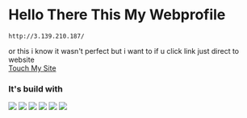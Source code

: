 # Hello There This My Webprofile
```
http://3.139.210.187/
```
or this i know it wasn't perfect but i want to if u click link just direct to website <br>
<a href="http://jaybyu.world/">Touch My Site</a>

### It's build with 

![](https://img.shields.io/badge/HTML5-E34F26?style=for-the-badge&logo=html5&logoColor=white) ![](https://img.shields.io/badge/Sass-CC6699?style=for-the-badge&logo=sass&logoColor=white) ![](https://img.shields.io/badge/JavaScript-323330?style=for-the-badge&logo=javascript&logoColor=F7DF1E) ![](https://img.shields.io/badge/Django-092E20?style=for-the-badge&logo=django&logoColor=white) ![](https://img.shields.io/badge/Python-3776AB?style=for-the-badge&logo=python&logoColor=white) ![](https://img.shields.io/badge/Amazon_AWS-232F3E?style=for-the-badge&logo=amazon-aws&logoColor=white)
